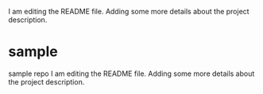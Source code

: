 I am editing the README file. Adding some more details about the project description.
# sample
sample repo
I am editing the README file. Adding some more details about the project description.
